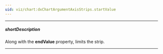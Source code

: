 ```yaml
---
uid: viz/chart:dxChartArgumentAxisStrips.startValue
---
```

---
##### shortDescription
Along with the **endValue** property, limits the strip.

---
